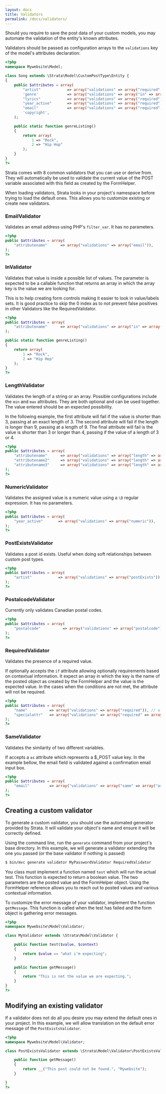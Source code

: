 ```yaml
---
layout: docs
title: Validators
permalink: /docs/validators/
---
```


Should you require to save the post data of your custom models, you may automate the validation of the entity's known attributes.

Validators should be passed as configuration arrays to the `validations` key of the model's attributes declaration:

~~~ php
<?php
namespace Mywebsite\Model;

class Song extends \Strata\Model\CustomPostType\Entity {
{
    public $attributes = array(
        "artist"            => array("validations" => array("required", "postExists")),
        'genre'             => array("validations" => array("in" => array("Mywebsite\Model\Song::genreListing"))),
        "lyrics"            => array("validations" => array("required")),
        "year_active"       => array("validations" => array("required", "numeric", "length" => array("min" => 2, "max" => 4))),
        "email"             => array("validations" => array("required", "email", "same" => array("as" => "email_confirm"))),
        'copyright',
    );

    public static function genreListing()
    {
        return array(
            1 => "Rock",
            2 => "Hip Hop"
        );
    }
}
?>
~~~

Strata comes with 8 common validators that you can use or derive from. They will automatically be used to validate the current value of the POST variable associated with this field as created by the FormHelper.

When loading validators, Strata looks in your project's namespace before trying to load the default ones. This allows you to customize existing or create new validators.

### EmailValidator

Validates an email address using PHP's `filter_var`. It has no parameters.

~~~ php
<?php
public $attributes = array(
    "attributename"      => array("validations" => array("email")),
);
?>
~~~

### InValidator

Validates that value is inside a possible list of values. The parameter is expected to be a callable function that returns an array in which the array key is the value we are looking for.

This is to help creating form controls making it easier to look in value/labels sets. It is good practice to skip the 0 index as to not prevent false positives in other Validators like the RequiredValidator.

~~~ php
<?php
public $attributes = array(
    "attributename"      => array("validations" => array("in" => array("Mywebsite\Model\Song::genreListing"))),
);

public static function genreListing()
{
    return array(
        1 => "Rock",
        2 => "Hip Hop"
    );
}
?>
~~~

### LengthValidator

Validates the length of a string or an array. Possible configurations include the `min` and `max` attributes. They are both optional and can be used together. The value entered should be an expected possibility.

In the following example, the first attribute will fail if the value is shorter than 3, passing at an exact length of 3. The second attribute will fail if the length is longer than 9, passing at a length of 9. The final attribute will fail is the value is shorter than 3 or longer than 4, passing if the value of a length of 3 or 4.

~~~ php
<?php
public $attributes = array(
    "attributename"      => array("validations" => array("length" => array("min" => 3))),
    "attributename2"     => array("validations" => array("length" => array("max" => 9))),
    "attributename3"     => array("validations" => array("length" => array("min" => 3, "max" => 4))),
);
?>
~~~

### NumericValidator

Validates the assigned value is a numeric value using a `\D` regular expression. It has no parameters.

~~~ php
<?php
public $attributes = array(
    "year_active"       => array("validations" => array("numeric")),
);
?>
~~~

### PostExistsValidator

Validates a post id exists. Useful when doing soft relationships between custom post types.

~~~ php
<?php
public $attributes = array(
    "artist"            => array("validations" => array("postExists")),
);
?>
~~~

### PostalcodeValidator

Currently only validates Canadian postal codes.

~~~ php
<?php
public $attributes = array(
    "postalcode"          => array("validations" => array("postalcode")),
);
?>
~~~

### RequiredValidator

Validates the presence of a required value.

If optionally accepts the `if` attribute allowing optionally requirements based on contextual information. It expect an array in which the key is the name of the posted object as created by the FormHelper and the value is the expected value. In the cases when the conditions are not met, the attribute will not be required.

~~~ php
<?php
public $attributes = array(
    "name"          => array("validations" => array("required")), // always required
    "specialattr"   => array("validations" => array("required" => array("if" => array("posted_field_name" => "value")))), // depends on $_POST['data[posted_field_name]']
);
?>
~~~

### SameValidator

Validates the similarity of two different variables.

If accepts a `as` attribute which represents a $_POST value key. In the example bellow, the email field is validated against a confirmation email input box.

~~~ php
<?php
public $attributes = array(
    "email"         => array("validations" => array("same" => array("as" => "email_confirm"))), // depends on $_POST['data[posted_field_name]']
);
?>
~~~

## Creating a custom validator

To generate a custom validator, you should use the automated generator provided by Strata. It will validate your object's name and ensure it will be correctly defined.

Using the command line, run the `generate` command from your project's base directory. In this example, we will generate a validator extending the one you passed (or the base validator if nothing is passed)

~~~ sh
$ bin/mvc generate validator MyPasswordValidator RequiredValidator
~~~

You class must implement a function named `test` which will run the actual test. This function is expected to return a boolean value. The two parameters are the posted value and the FormHelper object. Using the FormHelper reference allows you to reach out to posted values and various contextual information.

To customize the error message of your validator, implement the function `getMessage`. This function is called when the test has failed and the form object is gathering error messages.

~~~ php
<?php
namespace Mywebsite\Model\Validator;

class MyValidator extends \Strata\Model\Validator {

    public function test($value, $context)
    {
        return $value == "what i'm expecting";
    }

    public function getMessage()
    {
        return "This is not the value we are expecting.";
    }
}
?>
~~~

## Modifying an existing validator

If a validator does not do all you desire you may extend the default ones in your project. In this example, we will allow translation on the default error message of the `PostExistsValidator`.

~~~ php
<?php
namespace Mywebsite\Model\Validator;

class PostExistsValidator extends \Strata\Model\Validator\PostExistsValidator {

    public function getMessage()
    {
        return __("This post could not be found.", "Mywebsite");
    }

}
?>
~~~

